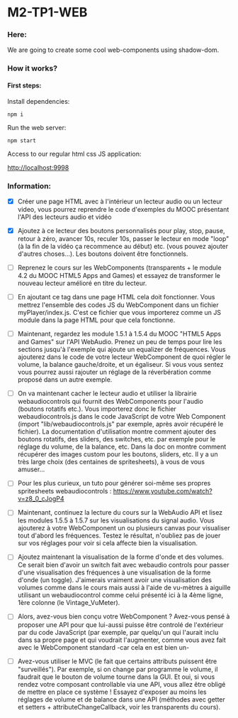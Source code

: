 # M2-TP1-WEB

### Here:

We are going to create some cool web-components using shadow-dom.

### How it works?
#### First steps:

Install dependencies:

`npm i` 

Run the web server:

`npm start`

Access to our regular html css JS application:

[http://localhost:9998](http://localhost:9998)

### Information:

- [x] Créer une  page HTML avec à l'intérieur un lecteur audio ou un lecteur video, vous pourrez reprendre le code d'exemples du MOOC présentant l'API des lecteurs audio et vidéo
 
- [x] Ajoutez à ce lecteur des boutons personnalisés pour play, stop, pause, retour à zéro, avancer 10s, reculer 10s, passer le lecteur en mode "loop" (à la fin de la vidéo ça recommence au début) etc. (vous pouvez ajouter d'autres choses...). Les boutons doivent être fonctionnels.
 
- [ ] Reprenez le cours sur les WebComponents (transparents + le module 4.2 du MOOC HTML5 Apps and Games) et essayez de transformer le nouveau lecteur amélioré en <my-player src="...." loop="...">titre du lecteur</myplayer>.

- [ ] En ajoutant ce tag dans une page HTML cela doit fonctionner. Vous mettrez l'ensemble des codes JS  du WebComponent dans un fichier myPlayer/index.js. C'est ce fichier que vous importerez comme un JS module dans la page HTML pour que cela fonctionne.
 
- [ ] Maintenant, regardez les module 1.5.1 à 1.5.4 du MOOC "HTML5 Apps and Games" sur l'API WebAudio. Prenez un peu de temps pour lire les sections jusqu'à l'exemple qui ajoute un equalizer de fréquences.
Vous ajouterez dans le code de votre lecteur WebComponent de quoi régler le volume, la balance gauche/droite, et un égaliseur. Si vous vous sentez vous pourrez aussi rajouter un réglage de la réverbération comme proposé dans un autre exemple.
 
- [ ] On va maintenant cacher le lecteur audio et utiliser la librairie webaudiocontrols qui fournit des WebComponents pour l'audio (boutons rotatifs etc.). Vous importerez donc le fichier webaudiocontrols.js dans le code JavaScript de votre Web Component (import "lib/webaudiocontrols.js" par exemple, après avoir récupéré le fichier). La documentation d'utilisation montre comment ajouter des boutons rotatifs, des sliders, des switches, etc. par exemple pour le réglage du volume, de la balance, etc. Dans la doc on montre comment récupérer des images custom pour les boutons, sliders, etc. Il y a un très large choix (des centaines de spritesheets), à vous de vous amuser...
- [ ] Pour les plus curieux, un tuto pour générer soi-même ses propres spritesheets webaudiocontrols : https://www.youtube.com/watch?v=z8_0_cJogP4
 
- [ ] Maintenant, continuez la lecture du cours sur la WebAudio API et lisez les modules 1.5.5 à 1.5.7 sur les visualisations du signal audio. Vous ajouterez à votre WebComponent un ou plusieurs canvas pour visualiser tout d'abord les fréquences. Testez le résultat, n'oubliez pas de jouer sur vos réglages pour voir si cela affecte bien la visualisation.
 
- [ ] Ajoutez maintenant la visualisation de la forme d'onde et des volumes. Ce serait bien d'avoir un switch fait avec webaudio controls pour passer d'une visualisation des fréquences à une visualisation de la forme d'onde (un toggle). J'aimerais vraiment avoir une visualisation des volumes comme dans le cours mais aussi à l'aide de vu-mètres à aiguille utilisant un webaudiocontrol comme celui présenté ici à la 4ème ligne, 1ère colonne (le Vintage_VuMeter).
 
- [ ] Alors, avez-vous bien conçu votre WebComponent ? Avez-vous pensé à proposer une API pour que lui-aussi puisse être controlé de l'extérieur par du code JavaScript (par exemple, par quelqu'un qui l'aurait inclu dans sa propre page et qui voudrait l'augmenter, comme vous avez fait avec le WebComponent standard -car cela en est bien un- <audio> ou <video> ?
 
- [ ] Avez-vous utiliser le MVC (le fait que certains attributs puissent être "surveillés"). Par exemple, si on change par programme le volume, il faudrait que le bouton de volume tourne dans la GUI. Et oui, si vous rendez votre composant controllable via une API, vous allez être obligé de mettre en place ce système ! Essayez d'exposer au moins les réglages de volume et de balance dans une API (méthodes avec getter et setters + attributeChangeCallback, voir les transparents du cours).